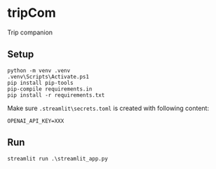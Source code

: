 # tripCom
Trip companion


## Setup
```
python -m venv .venv
.venv\Scripts\Activate.ps1
pip install pip-tools
pip-compile requirements.in
pip install -r requirements.txt
```

Make sure `.streamlit\secrets.toml` is created with following content:
```
OPENAI_API_KEY=XXX
```

## Run
```
streamlit run .\streamlit_app.py
```
